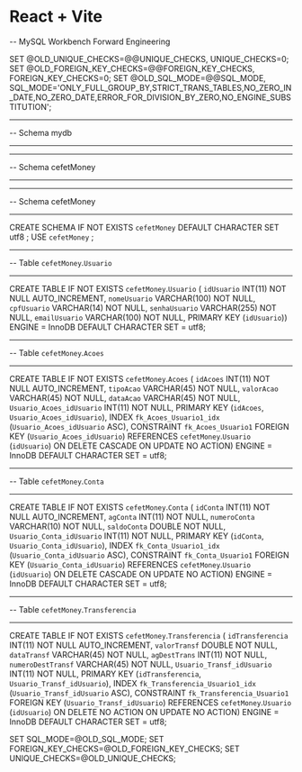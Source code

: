 # React + Vite

-- MySQL Workbench Forward Engineering

SET @OLD_UNIQUE_CHECKS=@@UNIQUE_CHECKS, UNIQUE_CHECKS=0;
SET @OLD_FOREIGN_KEY_CHECKS=@@FOREIGN_KEY_CHECKS, FOREIGN_KEY_CHECKS=0;
SET @OLD_SQL_MODE=@@SQL_MODE, SQL_MODE='ONLY_FULL_GROUP_BY,STRICT_TRANS_TABLES,NO_ZERO_IN_DATE,NO_ZERO_DATE,ERROR_FOR_DIVISION_BY_ZERO,NO_ENGINE_SUBSTITUTION';

---

-- Schema mydb

---

---

-- Schema cefetMoney

---

---

-- Schema cefetMoney

---

CREATE SCHEMA IF NOT EXISTS `cefetMoney` DEFAULT CHARACTER SET utf8 ;
USE `cefetMoney` ;

---

-- Table `cefetMoney`.`Usuario`

---

CREATE TABLE IF NOT EXISTS `cefetMoney`.`Usuario` (
`idUsuario` INT(11) NOT NULL AUTO_INCREMENT,
`nomeUsuario` VARCHAR(100) NOT NULL,
`cpfUsuario` VARCHAR(14) NOT NULL,
`senhaUsuario` VARCHAR(255) NOT NULL,
`emailUsuario` VARCHAR(100) NOT NULL,
PRIMARY KEY (`idUsuario`))
ENGINE = InnoDB
DEFAULT CHARACTER SET = utf8;

---

-- Table `cefetMoney`.`Acoes`

---

CREATE TABLE IF NOT EXISTS `cefetMoney`.`Acoes` (
`idAcoes` INT(11) NOT NULL AUTO_INCREMENT,
`tipoAcao` VARCHAR(45) NOT NULL,
`valorAcao` VARCHAR(45) NOT NULL,
`dataAcao` VARCHAR(45) NOT NULL,
`Usuario_Acoes_idUsuario` INT(11) NOT NULL,
PRIMARY KEY (`idAcoes`, `Usuario_Acoes_idUsuario`),
INDEX `fk_Acoes_Usuario1_idx` (`Usuario_Acoes_idUsuario` ASC),
CONSTRAINT `fk_Acoes_Usuario1`
FOREIGN KEY (`Usuario_Acoes_idUsuario`)
REFERENCES `cefetMoney`.`Usuario` (`idUsuario`)
ON DELETE CASCADE
ON UPDATE NO ACTION)
ENGINE = InnoDB
DEFAULT CHARACTER SET = utf8;

---

-- Table `cefetMoney`.`Conta`

---

CREATE TABLE IF NOT EXISTS `cefetMoney`.`Conta` (
`idConta` INT(11) NOT NULL AUTO_INCREMENT,
`agConta` INT(11) NOT NULL,
`numeroConta` VARCHAR(10) NOT NULL,
`saldoConta` DOUBLE NOT NULL,
`Usuario_Conta_idUsuario` INT(11) NOT NULL,
PRIMARY KEY (`idConta`, `Usuario_Conta_idUsuario`),
INDEX `fk_Conta_Usuario1_idx` (`Usuario_Conta_idUsuario` ASC),
CONSTRAINT `fk_Conta_Usuario1`
FOREIGN KEY (`Usuario_Conta_idUsuario`)
REFERENCES `cefetMoney`.`Usuario` (`idUsuario`)
ON DELETE CASCADE
ON UPDATE NO ACTION)
ENGINE = InnoDB
DEFAULT CHARACTER SET = utf8;

---

-- Table `cefetMoney`.`Transferencia`

---

CREATE TABLE IF NOT EXISTS `cefetMoney`.`Transferencia` (
`idTransferencia` INT(11) NOT NULL AUTO_INCREMENT,
`valorTransf` DOUBLE NOT NULL,
`dataTransf` VARCHAR(45) NOT NULL,
`agDestTrans` INT(11) NOT NULL,
`numeroDestTransf` VARCHAR(45) NOT NULL,
`Usuario_Transf_idUsuario` INT(11) NOT NULL,
PRIMARY KEY (`idTransferencia`, `Usuario_Transf_idUsuario`),
INDEX `fk_Transferencia_Usuario1_idx` (`Usuario_Transf_idUsuario` ASC),
CONSTRAINT `fk_Transferencia_Usuario1`
FOREIGN KEY (`Usuario_Transf_idUsuario`)
REFERENCES `cefetMoney`.`Usuario` (`idUsuario`)
ON DELETE NO ACTION
ON UPDATE NO ACTION)
ENGINE = InnoDB
DEFAULT CHARACTER SET = utf8;

SET SQL_MODE=@OLD_SQL_MODE;
SET FOREIGN_KEY_CHECKS=@OLD_FOREIGN_KEY_CHECKS;
SET UNIQUE_CHECKS=@OLD_UNIQUE_CHECKS;
